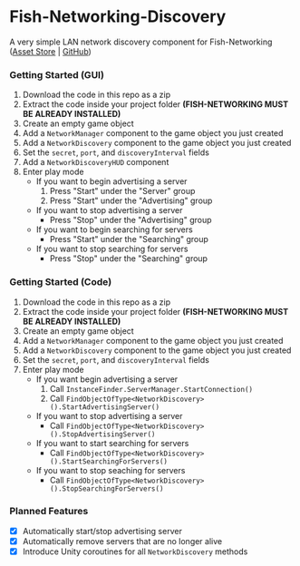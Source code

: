 # Fish-Networking-Discovery

A very simple LAN network discovery component for Fish-Networking ([Asset Store](https://assetstore.unity.com/packages/tools/network/fish-net-networking-evolved-207815) | [GitHub](https://github.com/FirstGearGames/FishNet))

### Getting Started (GUI)

1. Download the code in this repo as a zip
2. Extract the code inside your project folder **(FISH-NETWORKING MUST BE ALREADY INSTALLED)**
3. Create an empty game object
4. Add a `NetworkManager` component to the game object you just created
5. Add a `NetworkDiscovery` component to the game object you just created
6. Set the `secret`, `port`, and `discoveryInterval` fields
7. Add a `NetworkDiscoveryHUD` component
8. Enter play mode
	- If you want to begin advertising a server
		1. Press "Start" under the "Server" group
		2. Press "Start" under the "Advertising" group
	- If you want to stop advertising a server
    	- Press "Stop" under the "Advertising" group
    - If you want to begin searching for servers
    	- Press "Start" under the "Searching" group
	- If you want to stop searching for servers
    	- Press "Stop" under the "Searching" group

### Getting Started (Code)

1. Download the code in this repo as a zip
2. Extract the code inside your project folder **(FISH-NETWORKING MUST BE ALREADY INSTALLED)**
3. Create an empty game object
4. Add a `NetworkManager` component to the game object you just created
5. Add a `NetworkDiscovery` component to the game object you just created
6. Set the `secret`, `port`, and `discoveryInterval` fields
7. Enter play mode
	- If you want begin advertising a server
		1. Call `InstanceFinder.ServerManager.StartConnection()`
		2. Call `FindObjectOfType<NetworkDiscovery>().StartAdvertisingServer()`
  	- If you want to stop advertising a server
    	- Call `FindObjectOfType<NetworkDiscovery>().StopAdvertisingServer()`
  	- If you want to start searching for servers
    	- Call `FindObjectOfType<NetworkDiscovery>().StartSearchingForServers()`
  	- If you want to stop seaching for servers
    	- Call `FindObjectOfType<NetworkDiscovery>().StopSearchingForServers()`

### Planned Features

- [x] Automatically start/stop advertising server
- [x] Automatically remove servers that are no longer alive
- [x] Introduce Unity coroutines for all `NetworkDiscovery` methods
